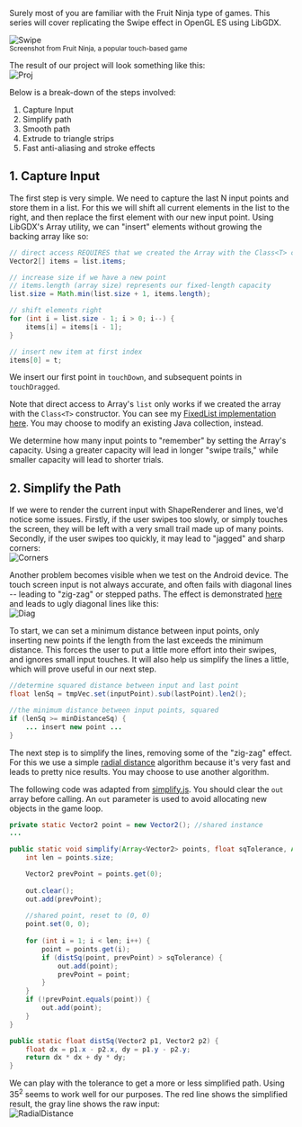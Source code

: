 Surely most of you are familiar with the Fruit Ninja type of games. This series will cover replicating the Swipe effect in OpenGL ES using LibGDX.

![Swipe](http://i.imgur.com/6nFRZDi.png)  
<sup>Screenshot from Fruit Ninja, a popular touch-based game</sup>


The result of our project will look something like this:  
![Proj](http://i.imgur.com/m61ar9v.gif)

Below is a break-down of the steps involved:

1. Capture Input
2. Simplify path
3. Smooth path
4. Extrude to triangle strips
5. Fast anti-aliasing and stroke effects

## 1. Capture Input

The first step is very simple. We need to capture the last N input points and store them in a list. For this we will shift all current elements in the list to the right, and then replace the first element with our new input point. Using LibGDX's Array utility, we can "insert" elements without growing the backing array like so:

```java
// direct access REQUIRES that we created the Array with the Class<T> constructor
Vector2[] items = list.items;

// increase size if we have a new point
// items.length (array size) represents our fixed-length capacity
list.size = Math.min(list.size + 1, items.length);

// shift elements right
for (int i = list.size - 1; i > 0; i--) {
	items[i] = items[i - 1];
}

// insert new item at first index
items[0] = t;
```

We insert our first point in `touchDown`, and subsequent points in `touchDragged`.

Note that direct access to Array's `list` only works if we created the array with the `Class<T>` constructor. You can see my [FixedList implementation here](https://gist.github.com/mattdesl/5002527). You may choose to modify an existing Java collection, instead.

We determine how many input points to "remember" by setting the Array's capacity. Using a greater capacity will lead in longer "swipe trails," while smaller capacity will lead to shorter trials. 

## 2. Simplify the Path

If we were to render the current input with ShapeRenderer and lines, we'd notice some issues. Firstly, if the user swipes too slowly, or simply touches the screen, they will be left with a very small trail made up of many points. Secondly, if the user swipes too quickly, it may lead to "jagged" and sharp corners:  
![Corners](http://i.imgur.com/VKyhA6s.png)

Another problem becomes visible when we test on the Android device. The touch screen input is not always accurate, and often fails with diagonal lines -- leading to "zig-zag" or stepped paths. The effect is demonstrated [here](http://obamapacman.com/2010/01/iphone-wins-smartphone-touchscreen-performance-test-better-than-nexus-one-droid/) and leads to ugly diagonal lines like this:  
![Diag](http://i.imgur.com/04saiAf.png)

To start, we can set a minimum distance between input points, only inserting new points if the length from the last exceeds the minimum distance. This forces the user to put a little more effort into their swipes, and ignores small input touches. It will also help us simplify the lines a little, which will prove useful in our next step.

```java
//determine squared distance between input and last point
float lenSq = tmpVec.set(inputPoint).sub(lastPoint).len2();

//the minimum distance between input points, squared
if (lenSq >= minDistanceSq) {
    ... insert new point ...
}
```

The next step is to simplify the lines, removing some of the "zig-zag" effect. For this we use a simple [radial distance](http://psimpl.sourceforge.net/radial-distance.html) algorithm because it's very fast and leads to pretty nice results. You may choose to use another algorithm.

The following code was adapted from [simplify.js](http://mourner.github.com/simplify-js/). You should clear the `out` array before calling. An `out` parameter is used to avoid allocating new objects in the game loop.

```java
private static Vector2 point = new Vector2(); //shared instance
...

public static void simplify(Array<Vector2> points, float sqTolerance, Array<Vector2> out) {
	int len = points.size;

	Vector2 prevPoint = points.get(0);
	
	out.clear();
	out.add(prevPoint);
	
	//shared point, reset to (0, 0)
	point.set(0, 0);
	
	for (int i = 1; i < len; i++) {
		point = points.get(i);
		if (distSq(point, prevPoint) > sqTolerance) {
			out.add(point);
			prevPoint = point;
		}
	}
	if (!prevPoint.equals(point)) {
		out.add(point);
	}
}

public static float distSq(Vector2 p1, Vector2 p2) {
	float dx = p1.x - p2.x, dy = p1.y - p2.y;
	return dx * dx + dy * dy;
}
```

We can play with the tolerance to get a more or less simplified path. Using 35<sup>2</sup> seems to work well for our purposes. The red line shows the simplified result, the gray line shows the raw input:  
![RadialDistance](http://i.imgur.com/2NfgN7m.png)
